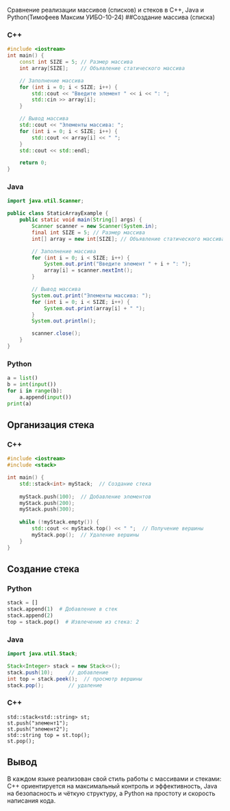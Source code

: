 Сравнение реализации массивов (списков) и стеков в C++, Java и Python(Тимофеев Максим УИБО-10-24)
##Создание массива (списка)
### C++
```cpp
#include <iostream>
int main() {
    const int SIZE = 5; // Размер массива
    int array[SIZE];    // Объявление статического массива

    // Заполнение массива
    for (int i = 0; i < SIZE; i++) {
        std::cout << "Введите элемент " << i << ": ";
        std::cin >> array[i];
    }

    // Вывод массива
    std::cout << "Элементы массива: ";
    for (int i = 0; i < SIZE; i++) {
        std::cout << array[i] << " ";
    }
    std::cout << std::endl;

    return 0;
}
```
### Java
```java
import java.util.Scanner;

public class StaticArrayExample {
    public static void main(String[] args) {
        Scanner scanner = new Scanner(System.in);
        final int SIZE = 5; // Размер массива
        int[] array = new int[SIZE]; // Объявление статического массива

        // Заполнение массива
        for (int i = 0; i < SIZE; i++) {
            System.out.print("Введите элемент " + i + ": ");
            array[i] = scanner.nextInt();
        }

        // Вывод массива
        System.out.print("Элементы массива: ");
        for (int i = 0; i < SIZE; i++) {
            System.out.print(array[i] + " ");
        }
        System.out.println();

        scanner.close();
    }
}
```
### Python
```py
a = list()
b = int(input())
for i in range(b):
    a.append(input())
print(a)
```
## Организация стека
### С++
```cpp
#include <iostream>
#include <stack>

int main() {
    std::stack<int> myStack;  // Создание стека
    
    myStack.push(100);  // Добавление элементов
    myStack.push(200);
    myStack.push(300);
    
    while (!myStack.empty()) {
        std::cout << myStack.top() << " ";  // Получение вершины
        myStack.pop();  // Удаление вершины
    }
}
```
## Создание стека
### Python
```py
stack = []
stack.append(1)  # Добавление в стек
stack.append(2)
top = stack.pop()  # Извлечение из стека: 2
```
### Java
```java
import java.util.Stack;

Stack<Integer> stack = new Stack<>();
stack.push(10);     // добавление
int top = stack.peek();  // просмотр вершины
stack.pop();        // удаление
```
### C++
```
std::stack<std::string> st;
st.push("элемент1");
st.push("элемент2");
std::string top = st.top();
st.pop();
```
## Вывод
В каждом языке реализован свой стиль работы с массивами и стеками: C++ ориентируется на максимальный контроль и эффективность, Java на безопасность и чёткую структуру, а Python на простоту и скорость написания кода.
